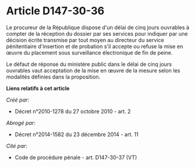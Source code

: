 # Article D147-30-36

Le procureur de la République dispose d'un délai de cinq jours ouvrables à compter de la réception du dossier par ses
services pour indiquer par une décision écrite transmise par tout moyen au directeur du service pénitentiaire d'insertion et
de probation s'il accepte ou refuse la mise en œuvre du placement sous surveillance électronique de fin de peine. 

Le défaut de réponse du ministère public dans le délai de cinq jours ouvrables vaut acceptation de la mise en œuvre de la
mesure selon les modalités définies dans la proposition.

**Liens relatifs à cet article**

_Créé par_:

  - Décret n°2010-1278 du 27 octobre 2010 - art. 2

_Abrogé par_:

  - Décret n°2014-1582 du 23 décembre 2014 - art. 11

_Cité par_:

  - Code de procédure pénale - art. D147-30-37 (VT)
